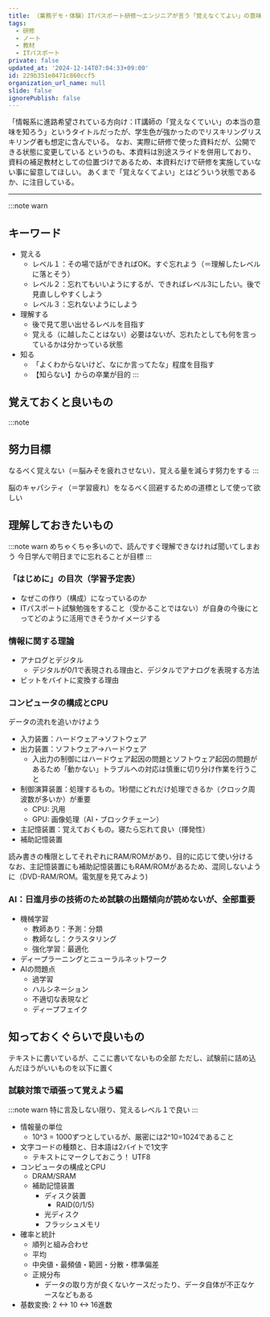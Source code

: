 ```yaml
---
title: （業務デモ・体験）ITパスポート研修～エンジニアが言う「覚えなくてよい」の意味と程度の例～
tags:
  - 研修
  - ノート
  - 教材
  - ITパスポート
private: false
updated_at: '2024-12-14T07:04:33+09:00'
id: 229b351e0471c860ccf5
organization_url_name: null
slide: false
ignorePublish: false
---
```

「情報系に進路希望されている方向け：IT講師の「覚えなくていい」の本当の意味を知ろう」というタイトルだったが、学生色が強かったのでリスキリングリスキリング者も想定に含んでいる。
なお、実際に研修で使った資料だが、公開できる状態に変更している
というのも、本資料は別途スライドを併用しており、資料の補足教材としての位置づけであるため、本資料だけで研修を実施していない事に留意してほしい。
あくまで「覚えなくてよい」とはどういう状態であるか、に注目している。

---

:::note warn
## キーワード
- 覚える
  - レベル１：その場で話ができればOK。すぐ忘れよう（＝理解したレベルに落とそう）
  - レベル２：忘れてもいいようにするが、できればレベル3にしたい。後で見直ししやすくしよう
  - レベル３：忘れないようにしよう
- 理解する
  - 後で見て思い出せるレベルを目指す
  - 覚える（に越したことはない）必要はないが、忘れたとしても何を言っているかは分かっている状態
- 知る
  - 「よくわからないけど、なにか言ってたな」程度を目指す
  - 【知らない】からの卒業が目的
:::

## 覚えておくと良いもの
:::note
## 努力目標
なるべく覚えない（＝脳みそを疲れさせない）、覚える量を減らす努力をする
:::

脳のキャパシティ（＝学習疲れ）をなるべく回避するための道標として使って欲しい

## 理解しておきたいもの
:::note warn
めちゃくちゃ多いので、読んですぐ理解できなければ聞いてしまおう
今日学んで明日までに忘れることが目標
:::

### 「はじめに」の目次（学習予定表）
- なぜこの作り（構成）になっているのか
- ITパスポート試験勉強をすること（受かることではない）が自身の今後にとってどのように活用できそうかイメージする

### 情報に関する理論
- アナログとデジタル
  - デジタルが0/1で表現される理由と、デジタルでアナログを表現する方法
- ビットをバイトに変換する理由

### コンピュータの構成とCPU
データの流れを追いかけよう

- 入力装置：ハードウェア→ソフトウェア
- 出力装置：ソフトウェア→ハードウェア
  - 入出力の制御にはハードウェア起因の問題とソフトウェア起因の問題があるため「動かない」トラブルへの対応は慎重に切り分け作業を行うこと
- 制御演算装置：処理するもの。1秒間にどれだけ処理できるか（クロック周波数が多いか）が重要
  - CPU: 汎用
  - GPU: 画像処理（AI・ブロックチェーン）
- 主記憶装置：覚えておくもの。寝たら忘れて良い（揮発性）
- 補助記憶装置

読み書きの権限としてそれぞれにRAM/ROMがあり、目的に応じて使い分ける
なお、主記憶装置にも補助記憶装置にもRAM/ROMがあるため、混同しないように（DVD-RAM/ROM。電気屋を見てみよう)

### AI：日進月歩の技術のため試験の出題傾向が読めないが、全部重要
- 機械学習
  - 教師あり：予測：分類
  - 教師なし：クラスタリング
  - 強化学習：最適化
- ディープラーニングとニューラルネットワーク
- AIの問題点
  - 過学習
  - ハルシネーション
  - 不適切な表現など
  - ディープフェイク

## 知っておくぐらいで良いもの
テキストに書いているが、ここに書いてないもの全部
ただし、試験前に詰め込んだほうがいいものを以下に置く

### 試験対策で頑張って覚えよう編
:::note warn
特に言及しない限り、覚えるレベル１で良い
:::

- 情報量の単位
  - 10^3 = 1000ずつとしているが、厳密には2^10=1024であること
- 文字コードの種類と、日本語は2バイトで1文字
  - テキストにマークしておこう！ UTF8
- コンピュータの構成とCPU
  - DRAM/SRAM
  - 補助記憶装置
    - ディスク装置
      - RAID(0/1/5)
    - 光ディスク
    - フラッシュメモリ
- 確率と統計
  - 順列と組み合わせ
  - 平均
  - 中央値・最頻値・範囲・分散・標準偏差
  - 正規分布
    - データの取り方が良くないケースだったり、データ自体が不正なケースなどもある
- 基数変換: 2 <-> 10 <-> 16進数
